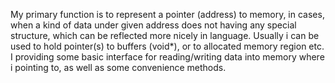 My primary function is to represent a pointer (address) to memory, in cases, when a kind of data under given address does not having any special structure,which can be reflected more nicely in language. Usually i can be used to hold pointer(s) to buffers (void*), or to allocated memory region etc.I providing some basic interface for reading/writing data into memory where i pointing to, as well as some convenience methods.